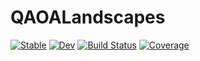 # QAOALandscapes

[![Stable](https://img.shields.io/badge/docs-stable-blue.svg)](https://RaimelMedina.github.io/QAOALandscapes.jl/stable/)
[![Dev](https://img.shields.io/badge/docs-dev-blue.svg)](https://RaimelMedina.github.io/QAOALandscapes.jl/dev/)
[![Build Status](https://github.com/RaimelMedina/QAOALandscapes.jl/actions/workflows/CI.yml/badge.svg?branch=main)](https://github.com/RaimelMedina/QAOALandscapes.jl/actions/workflows/CI.yml?query=branch%3Amain)
[![Coverage](https://codecov.io/gh/RaimelMedina/QAOALandscapes.jl/branch/main/graph/badge.svg)](https://codecov.io/gh/RaimelMedina/QAOALandscapes.jl)
